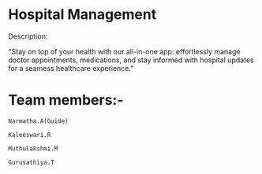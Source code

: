 
# Hospital Management

Description:

"Stay on top of your health with our all-in-one app: effortlessly manage doctor appointments, 
medications, and stay informed with hospital updates for a seamess healthcare experience."


# Team members:-

    Narmatha.A(Guide)
    
    Kaleeswari.R
    
    Muthulakshmi.M
    
    Gurusathiya.T